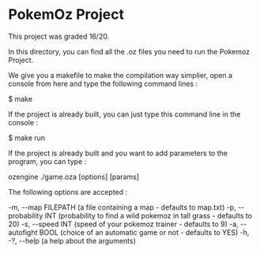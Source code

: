 # PokemOz Project

This project was graded 16/20.

In this directory, you can find all the .oz files you need to run the
Pokemoz Project.

We give you a makefile to make the compilation way simplier, open a
console from here and type the following command lines :

$ make

If the project is already built, you can just type this command line in
the console :

$ make run

If the project is already built and you want to add parameters to the
program, you can type :

ozengine ./game.oza [options] [params]

The following options are accepted :

-m, --map FILEPATH (a file containing a map - defaults to map.txt)
-p, --probability INT (probability to find a wild pokemoz in tall grass - defaults to 20)
-s, --speed INT (speed of your pokemoz trainer - defaults to 9)
-a, --autofight BOOL (choice of an automatic game or not - defaults to YES)
-h, -?, --help (a help about the arguments)
